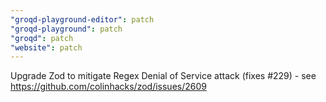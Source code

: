 ```yaml
---
"groqd-playground-editor": patch
"groqd-playground": patch
"groqd": patch
"website": patch
---
```


Upgrade Zod to mitigate Regex Denial of Service attack (fixes #229) - see https://github.com/colinhacks/zod/issues/2609
